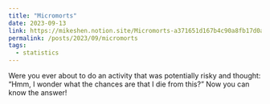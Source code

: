 ```yaml
---
title: "Micromorts"
date: 2023-09-13
link: https://mikeshen.notion.site/Micromorts-a371651d167b4c90a8fb17d0a3f0ddea?pvs=4
permalink: /posts/2023/09/micromorts
tags:
  - statistics
---
```


Were you ever about to do an activity that was potentially risky and thought: “Hmm, I wonder what the chances are that I die from this?” Now you can know the answer!
